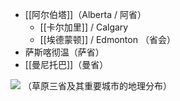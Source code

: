 
- [[阿尔伯塔]]（Alberta / 阿省）
	- [[卡尔加里]] / Calgary
	- [[埃德蒙顿]] / Edmonton （省会）
- 萨斯喀彻温（萨省）
- [[曼尼托巴]]（曼省）

![](https://picture-guan.oss-cn-hangzhou.aliyuncs.com/20230301131101.png)
（草原三省及其重要城市的地理分布）
